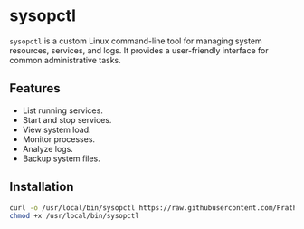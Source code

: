 # sysopctl

`sysopctl` is a custom Linux command-line tool for managing system resources, services, and logs. It provides a user-friendly interface for common administrative tasks.

## Features
- List running services.
- Start and stop services.
- View system load.
- Monitor processes.
- Analyze logs.
- Backup system files.

## Installation
```bash
curl -o /usr/local/bin/sysopctl https://raw.githubusercontent.com/PrathamBansal1302/sysoptcl/refs/heads/master/sysopctl
chmod +x /usr/local/bin/sysopctl
